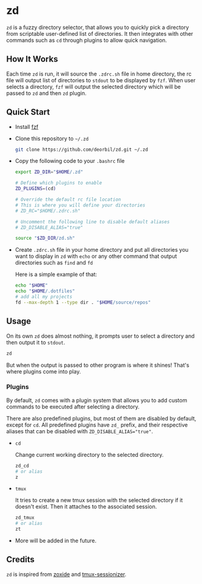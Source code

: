 # zd

`zd` is a fuzzy directory selector, that allows you to quickly pick a directory from scriptable user-defined list of directories. It then integrates with other commands such as `cd` through plugins to allow quick navigation.

## How It Works

Each time `zd` is run, it will source the `.zdrc.sh` file in home directory, the rc file will output list of directories to `stdout` to be displayed by `fzf`. When user selects a directory, `fzf` will output the selected directory which will be passed to `zd` and then `zd` plugin.

## Quick Start

- Install [fzf](https://github.com/junegunn/fzf)

- Clone this repository to `~/.zd`

  ```bash
  git clone https://github.com/deorbil/zd.git ~/.zd
  ```

- Copy the following code to your `.bashrc` file

  ```bash
  export ZD_DIR="$HOME/.zd"

  # Define which plugins to enable
  ZD_PLUGINS=(cd)

  # Override the default rc file location
  # This is where you will define your directories
  # ZD_RC="$HOME/.zdrc.sh"

  # Uncomment the following line to disable default aliases
  # ZD_DISABLE_ALIAS="true"

  source "$ZD_DIR/zd.sh"
  ```

- Create `.zdrc.sh` file in your home directory and put all directories you want to display in `zd` with `echo` or any other command that output directories such as `find` and `fd`

  Here is a simple example of that:

  ```bash
  echo "$HOME"
  echo "$HOME/.dotfiles"
  # add all my projects
  fd --max-depth 1 --type dir . "$HOME/source/repos"
  ```

## Usage

On its own `zd` does almost nothing, it prompts user to select a directory and then output it to `stdout`.

```bash
zd
```

But when the output is passed to other program is where it shines! That's where plugins come into play.

### Plugins

By default, `zd` comes with a plugin system that allows you to add custom commands to be executed after selecting a directory.

There are also predefined plugins, but most of them are disabled by default, except for `cd`. All predefined plugins have `zd_` prefix, and their respective aliases that can be disabled with `ZD_DISABLE_ALIAS="true"`.

- `cd`

  Change current working directory to the selected directory.

  ```bash
  zd_cd
  # or alias
  z
  ```

- `tmux`

  It tries to create a new tmux session with the selected directory if it doesn't exist. Then it attaches to the associated session.

  ```bash
  zd_tmux
  # or alias
  zt
  ```

- More will be added in the future.

## Credits

`zd` is inspired from [zoxide](https://github.com/ajeetdsouza/zoxide) and [tmux-sessionizer](https://github.com/ThePrimeagen/.dotfiles/blob/master/bin/.local/scripts/tmux-sessionizer).
